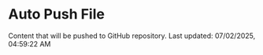 # Auto Push File

Content that will be pushed to GitHub repository.
Last updated: 07/02/2025, 04:59:22 AM